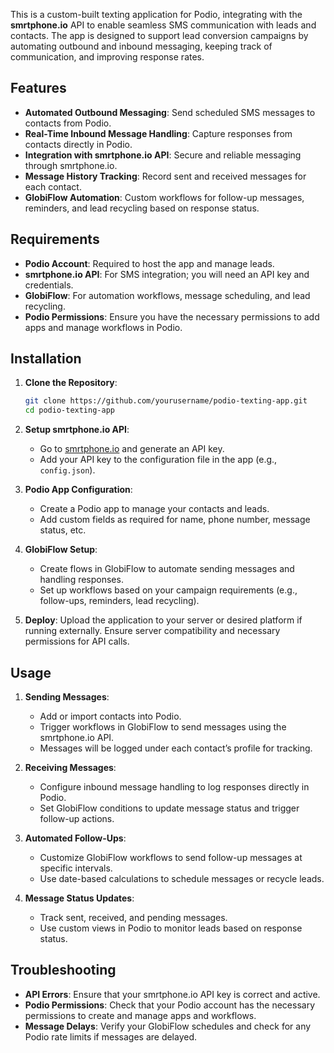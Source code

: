 This is a custom-built texting application for Podio, integrating with the **smrtphone.io** API to enable seamless SMS communication with leads and contacts. The app is designed to support lead conversion campaigns by automating outbound and inbound messaging, keeping track of communication, and improving response rates.

## Features

- **Automated Outbound Messaging**: Send scheduled SMS messages to contacts from Podio.
- **Real-Time Inbound Message Handling**: Capture responses from contacts directly in Podio.
- **Integration with smrtphone.io API**: Secure and reliable messaging through smrtphone.io.
- **Message History Tracking**: Record sent and received messages for each contact.
- **GlobiFlow Automation**: Custom workflows for follow-up messages, reminders, and lead recycling based on response status.

## Requirements

- **Podio Account**: Required to host the app and manage leads.
- **smrtphone.io API**: For SMS integration; you will need an API key and credentials.
- **GlobiFlow**: For automation workflows, message scheduling, and lead recycling.
- **Podio Permissions**: Ensure you have the necessary permissions to add apps and manage workflows in Podio.

## Installation

1. **Clone the Repository**: 
   ```bash
   git clone https://github.com/yourusername/podio-texting-app.git
   cd podio-texting-app
   ```

2. **Setup smrtphone.io API**: 
   - Go to [smrtphone.io](https://smrtphone.io) and generate an API key.
   - Add your API key to the configuration file in the app (e.g., `config.json`).

3. **Podio App Configuration**:
   - Create a Podio app to manage your contacts and leads.
   - Add custom fields as required for name, phone number, message status, etc.

4. **GlobiFlow Setup**:
   - Create flows in GlobiFlow to automate sending messages and handling responses.
   - Set up workflows based on your campaign requirements (e.g., follow-ups, reminders, lead recycling).

5. **Deploy**: Upload the application to your server or desired platform if running externally. Ensure server compatibility and necessary permissions for API calls.

## Usage

1. **Sending Messages**:
   - Add or import contacts into Podio.
   - Trigger workflows in GlobiFlow to send messages using the smrtphone.io API.
   - Messages will be logged under each contact’s profile for tracking.

2. **Receiving Messages**:
   - Configure inbound message handling to log responses directly in Podio.
   - Set GlobiFlow conditions to update message status and trigger follow-up actions.

3. **Automated Follow-Ups**:
   - Customize GlobiFlow workflows to send follow-up messages at specific intervals.
   - Use date-based calculations to schedule messages or recycle leads.

4. **Message Status Updates**:
   - Track sent, received, and pending messages.
   - Use custom views in Podio to monitor leads based on response status.


## Troubleshooting

- **API Errors**: Ensure that your smrtphone.io API key is correct and active.
- **Podio Permissions**: Check that your Podio account has the necessary permissions to create and manage apps and workflows.
- **Message Delays**: Verify your GlobiFlow schedules and check for any Podio rate limits if messages are delayed.
